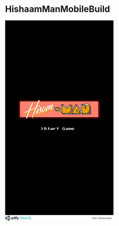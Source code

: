 # HishaamManMobileBuild
![Game View 1](https://github.com/Rehaan1/HishaamManMobileBuild/blob/main/hm1.jpg?raw=true)
